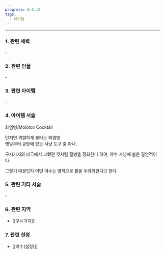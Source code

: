 ```yaml
---
progress: 0.0.12
tags:
  - 아이템
---
```

---
### 1. 관련 세력 
\-

### 2. 관련 인물
 \-

### 3. 관련 아이템
\-


### 4. 아이템 서술
화염병/Molotov Cocktail

던지면 격렬하게 불타는 화염병  
옛날부터 공방에 있는 사냥 도구 중 하나.  
  
구시가지의 비극에서 그랬던 것처럼 질병을 정화한다 하여, 야수 사냥에 불은 필연적이다.  
  
그렇기 때문인지 어떤 야수는 병적으로 불을 두려워한다고 한다.

### 5. 관련 기타 서술
\-

### 6. 관련 지역
- [[구시가지]]
### 7. 관련 설정
- [[야수(설정)]]
